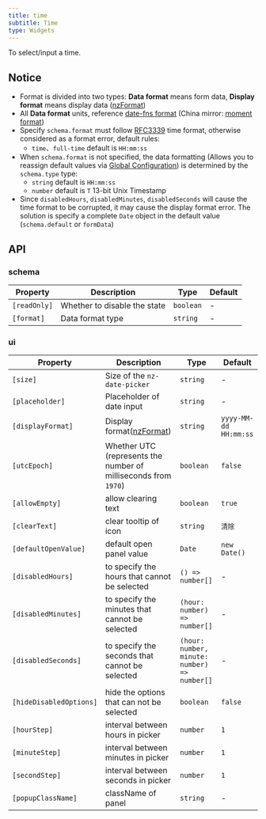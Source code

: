 ```yaml
---
title: time
subtitle: Time
type: Widgets
---
```


To select/input a time.

## Notice

- Format is divided into two types: **Data format** means form data, **Display format** means display data ([nzFormat](https://ng.ant.design/components/time-picker/en#api))
- All **Data format** units, reference [date-fns format](https://date-fns.org/v1.29.0/docs/format) (China mirror: [moment format](http://Momentjs.cn/docs/#/displaying/format/))
- Specify `schema.format` must follow [RFC3339](https://tools.ietf.org/html/rfc3339#section-5.6) time format, otherwise considered as a format error, default rules:
  - `time`、`full-time` default is `HH:mm:ss`
- When `schema.format` is not specified, the data formatting (Allows you to reassign default values via [Global Configuration](/docs/global-config)) is determined by the `schema.type` type:
  - `string` default is `HH:mm:ss`
  - `number` default is `T` 13-bit Unix Timestamp
- Since `disabledHours`, `disabledMinutes`, `disabledSeconds` will cause the time format to be corrupted, it may cause the display format error. The solution is specify a complete `Date` object in the default value (`schema.default` or `formData`)

## API

### schema

Property     | Description                  | Type      | Default
-------------|------------------------------|-----------|--------
`[readOnly]` | Whether to disable the state | `boolean` | -
`[format]`   | Data format type             | `string`  | -

### ui

Property     | Description                  | Type      | Default
-------------|------------------------------|-----------|--------
`[size]`        | Size of the `nz-date-picker`  | `string` | -
`[placeholder]` | Placeholder of date input | `string` | -
`[displayFormat]` | Display format([nzFormat](https://ng.ant.design/components/date-picker/en#api)) | `string` | `yyyy-MM-dd HH:mm:ss`
`[utcEpoch]` |Whether UTC (represents the number of milliseconds from `1970`) | `boolean` | `false`
`[allowEmpty]` | allow clearing text | `boolean` | `true`
`[clearText]` | clear tooltip of icon | `string` | `清除`
`[defaultOpenValue]` | default open panel value | `Date` | `new Date()`
`[disabledHours]` | to specify the hours that cannot be selected | `() => number[]` | -
`[disabledMinutes]` | to specify the minutes that cannot be selected | `(hour: number) => number[]` | -
`[disabledSeconds]` | to specify the seconds that cannot be selected | `(hour: number, minute: number) => number[]` | -
`[hideDisabledOptions]` | hide the options that can not be selected | `boolean` | `false`
`[hourStep]` | interval between hours in picker | `number` | `1`
`[minuteStep]` | interval between minutes in picker | `number` | `1`
`[secondStep]` | interval between seconds in picker | `number` | `1`
`[popupClassName]` | className of panel | `string` | -
